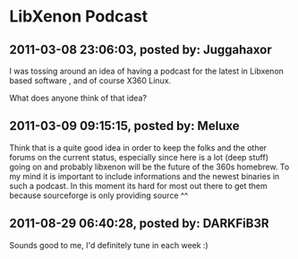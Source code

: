 # LibXenon Podcast

## 2011-03-08 23:06:03, posted by: Juggahaxor

I was tossing around an idea of having a podcast for the latest in Libxenon based software , and of course X360 Linux.   
   
 What does anyone think of that idea?

## 2011-03-09 09:15:15, posted by: Meluxe

Think that is a quite good idea in order to keep the folks and the other forums on the current status, especially since here is a lot (deep stuff) going on and probably libxenon will be the future of the 360s homebrew. To my mind it is important to include informations and the newest binaries in such a podcast. In this moment its hard for most out there to get them because sourceforge is only providing source ^^

## 2011-08-29 06:40:28, posted by: DARKFiB3R

Sounds good to me, I'd definitely tune in each week :)